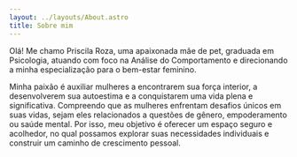 ```yaml
---
layout: ../layouts/About.astro
title: Sobre mim
---
```


Olá! Me chamo Priscila Roza, uma apaixonada mãe de pet, graduada em
Psicologia, atuando com foco na Análise do Comportamento e direcionando
a minha especialização para o bem-estar feminino.

Minha paixão é auxiliar mulheres a encontrarem sua força interior, a
desenvolverem sua autoestima e a conquistarem uma vida plena e
significativa. Compreendo que as mulheres enfrentam desafios únicos em
suas vidas, sejam eles relacionados a questões de gênero, empoderamento
ou saúde mental. Por isso, meu objetivo é oferecer um espaço seguro e
acolhedor, no qual possamos explorar suas necessidades individuais e
construir um caminho de crescimento pessoal.
